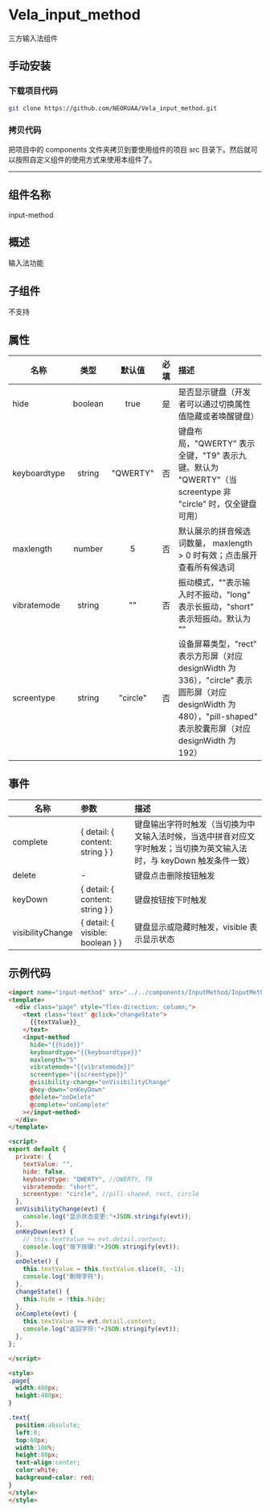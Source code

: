 # Vela_input_method
 三⽅输⼊法组件

## 手动安装

### 下载项目代码

```bash
git clone https://github.com/NEORUAA/Vela_input_method.git
```

### 拷贝代码
把项目中的 components 文件夹拷贝到要使用组件的项目 src 目录下。然后就可以按照自定义组件的使用方式来使用本组件了。

---

## 组件名称
input-method

## 概述
输⼊法功能

## ⼦组件
不⽀持

## 属性
| 名称 | 类型 | 默认值 | 必填 | 描述 |
| --------  | :----:  | :----:  | :----:  | :---- |
| hide | boolean | true | 是 | 是否显⽰键盘（开发者可以通过切换属性值隐藏或者唤醒键盘） |
| keyboardtype | string | "QWERTY" | 否 | 键盘布局，"QWERTY" 表⽰全键，"T9" 表⽰九键。默认为 "QWERTY"（当 screentype 非 "circle" 时，仅全键盘可用） |
| maxlength | number | 5 | 否 | 默认展⽰的拼⾳候选词数量， maxlength > 0 时有效；点击展开查看所有候选词 |
| vibratemode | string | "" | 否 | 振动模式，""表⽰输⼊时不振动，"long" 表⽰⻓振动，"short" 表⽰短振动。默认为 "" |
| screentype | string | "circle" | 否 | 设备屏幕类型，"rect" 表示方形屏（对应 designWidth 为 336），"circle" 表示圆形屏（对应 designWidth 为 480），"pill-shaped" 表示胶囊形屏（对应 designWidth 为 192） |

## 事件
| 名称 | 参数 | 描述 |
| --------  | :-----  | :---- |
| complete | { detail: { content: string } } | 键盘输出字符时触发（当切换为中⽂输⼊法时候，当选中拼⾳对应⽂字时触发；当切换为英⽂输⼊法时，与 keyDown 触发条件⼀致）|
| delete | - | 键盘点击删除按钮触发 |
| keyDown | { detail: { content: string } } | 键盘按钮按下时触发 |
| visibilityChange | { detail: { visible: boolean } } | 键盘显示或隐藏时触发，visible 表⽰显示状态 |

## ⽰例代码
```html
<import name="input-method" src="../../components/InputMethod/InputMethod.ux"></import>
<template>
  <div class="page" style="flex-direction: column;">
    <text class="text" @click="changeState">
      {{textValue}}_
    </text>
    <input-method
      hide="{{hide}}"
      keyboardtype="{{keyboardtype}}"
      maxlength="5"
      vibratemode="{{vibratemode}}"
      screentype="{{screentype}}"
      @visibility-change="onVisibilityChange"
      @key-down="onKeyDown"
      @delete="onDelete"
      @complete="onComplete"
    ></input-method>
  </div>
</template>

<script>
export default {
  private: {
    textValue: "",
    hide: false,
    keyboardtype: "QWERTY", //QWERTY, T9
    vibratemode: "short",
    screentype: "circle", //pill-shaped, rect, circle
  },
  onVisibilityChange(evt) {
    console.log("显示状态变更:"+JSON.stringify(evt));
  },
  onKeyDown(evt) {
    // this.textValue += evt.detail.content;
    console.log("按下按键:"+JSON.stringify(evt));
  },
  onDelete() {
    this.textValue = this.textValue.slice(0, -1);
    console.log("删除字符");
  },
  changeState() {
    this.hide = !this.hide;
  },
  onComplete(evt) {
    this.textValue += evt.detail.content;
    console.log("返回字符:"+JSON.stringify(evt));
  },
};

</script>

<style>
.page{
  width:480px;
  height:480px;
}

.text{
  position:absolute;
  left:0;
  top:60px;
  width:100%;
  height:80px;
  text-align:center;
  color:white;
  background-color: red;
}
</style>
</style>
```